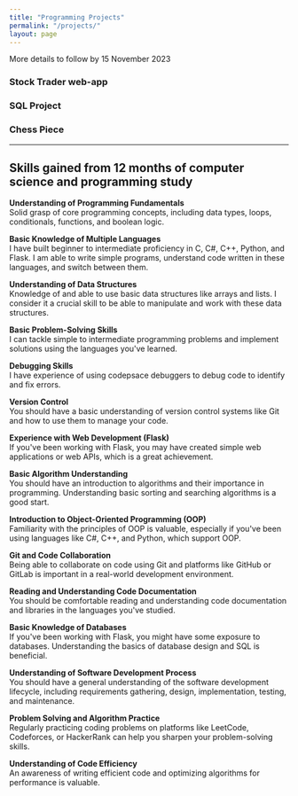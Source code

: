 ```yaml
---
title: "Programming Projects"
permalink: "/projects/"
layout: page
---
```


More details to follow by 15 November 2023

### Stock Trader web-app

  
### SQL Project
  
  
### Chess Piece 
---


## Skills gained from 12 months of computer science and programming study

**Understanding of Programming Fundamentals**   
Solid grasp of core programming concepts, including data types, loops, conditionals, functions, and boolean logic.    

    
**Basic Knowledge of Multiple Languages**    
I have built beginner to intermediate proficiency in C, C#, C++, Python, and Flask. I am able to write simple programs, understand code written in these languages, and switch between them.   

  
**Understanding of Data Structures**    
Knowledge of and able to use basic data structures like arrays and lists. I consider it a crucial skill to be able to manipulate and work with these data structures.  


**Basic Problem-Solving Skills**    
I can tackle simple to intermediate programming problems and implement solutions using the languages you've learned.


**Debugging Skills**     
I have experience of using codepsace debuggers to debug code to identify and fix errors.


**Version Control**     
You should have a basic understanding of version control systems like Git and how to use them to manage your code.


**Experience with Web Development (Flask)**   
If you've been working with Flask, you may have created simple web applications or web APIs, which is a great achievement.


**Basic Algorithm Understanding**   
You should have an introduction to algorithms and their importance in programming. Understanding basic sorting and searching algorithms is a good start.


**Introduction to Object-Oriented Programming (OOP)**   
Familiarity with the principles of OOP is valuable, especially if you've been using languages like C#, C++, and Python, which support OOP.


**Git and Code Collaboration**   
Being able to collaborate on code using Git and platforms like GitHub or GitLab is important in a real-world development environment.


**Reading and Understanding Code Documentation**   
You should be comfortable reading and understanding code documentation and libraries in the languages you've studied.


**Basic Knowledge of Databases**   
If you've been working with Flask, you might have some exposure to databases. Understanding the basics of database design and SQL is beneficial.


**Understanding of Software Development Process**   
You should have a general understanding of the software development lifecycle, including requirements gathering, design, implementation, testing, and maintenance.


**Problem Solving and Algorithm Practice**   
Regularly practicing coding problems on platforms like LeetCode, Codeforces, or HackerRank can help you sharpen your problem-solving skills.


**Understanding of Code Efficiency**   
An awareness of writing efficient code and optimizing algorithms for performance is valuable.


